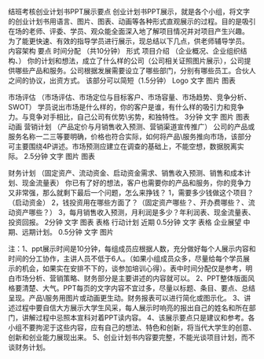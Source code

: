 结班考核创业计划书PPT展示要点
创业计划书PPT展示，就是各个小组，将文字的创业计划书用语言、图片、图表、动画等各种形式直观展示的过程。目的是吸引在场的老师、评委、学员、观众能全面深入地了解项目情况并对项目产生兴趣。
为了能更快速、有效的指导学员进行展示，现总结以下几点，供老师辅导学员。
内容架构	要点	时间分配
（共10分钟）	形式
项目介绍
（企业概况、企业组织结构、）	你的计划和想法，成立了什么样的公司（公司相关证照图片展示），公司提供哪些产品和服务。公司根据发展需要设立了哪些部门，分别有哪些员工。合伙人之间的协议，出资方式。	该部分可以简短（1.5分钟）	Logo
文字
图片
图表

市场评估
（市场评估、市场定位与目标客户、市场容量、市场趋势、竞争分析、SWOT）	学员说出市场是什么样的，你的客户是谁，有什么样的吸引力和竞争力。与竞争对手相比，自己公司有优势\劣势，和独特性。	3分钟	文字
图片
图表
动画
营销计划
（产品定价与月销售收入预测、营销渠道宣传推广）	公司的产品或服务名称一二三等要明确，价格也符合实际，如何将产品\服务推向市场，该部分可主要围绕4P讲述。市场预测应建立在调查的基础上，不能空想，数据脱离实际。	2.5分钟	文字
图片
图表

财务计划
（固定资产、流动资金、启动资金需求、销售收入预测、销售和成本计划、现金流量表）	你已有了好的想法，客户也需要你的产品和服务，你的竞争力又非常强，那么就剩下最后一个问题，怎么来挣钱？
1，需要多少钱做这个项目？（启动资金）
2，钱投资用在哪些方面了？（固定资产哪些？、开办费哪些？、流动资产哪些？）
3，每月销售收入预测，月利润是多少？年利润表、现金流量表、投资回报。	2分钟	文字
图表
表格
行动计划	近期	0.5分钟	文字
表格
企业展望	中期、远期计划。	0.5分钟	文字
图片
  
   注：1、ppt展示时间是10分钟，每组成员应根据人数，充分做好每个人展示内容和时间的分工协作，主讲人员不低于6人。（如果小组成员众多，尽量给每个学员展示的机会，如果实在安排不下的，谈参加培训心得）。表中时间分配仅是参考，明白市场分析、营销策略、财务部分是主要讲述的内容就可以。
         2、PPT整体版面风格要清楚、大气。PPT每页的文字内容不宜过多，尽量以标题、条目、要点、总结呈现。产品\服务用图片或动画更生动。财务报表可以进行简化或图示化。
         3、讲述过程中要自信大方展示大学生风采，每人展示时响亮的报出自己的姓名和所在部门，讲解过程中忌照本宣科对着PPT读内容。
        4、该展示要点只是建议和参考。各小组不要拘泥于这些内容，应有自己的想法、特色和创新，将当代大学生的创意、创新和创业能力展现出来。
        5、创业计划书内容要完整，不能光谈项目计划，而不谈财务计划。
       

